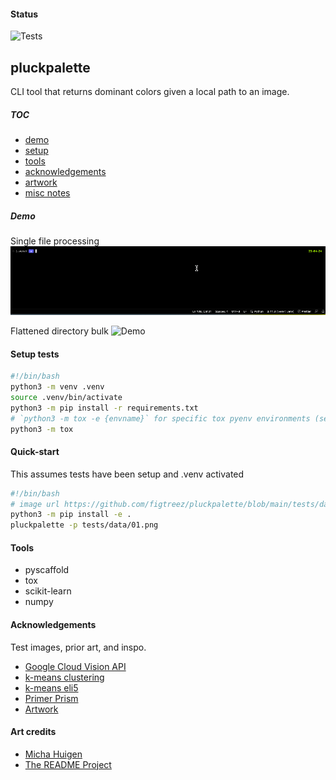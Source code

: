 #### Status

![Tests](https://github.com/figtreez/pluck-palette/actions/workflows/tests.yml/badge.svg)

## pluckpalette

CLI tool that returns dominant colors given a local path to an image.

##### TOC

- [demo](#demo)
- [setup](#setup)
- [tools](#tools)
- [acknowledgements](#acknowledgements)
- [artwork](#artwork)
- [misc notes](#misc-notes)

##### Demo

Single file processing
<img alt="Demo" src="https://github.com/fgtrzah/pluckpalette/blob/main/tests/data/demo2.gif?raw=true" width="600" />

Flattened directory bulk
<img alt="Demo" src="https://github.com/fgtrzah/pluckpalette/blob/main/tests/data/demoz.gif?raw=true" width="300" />

#### Setup tests

```bash
#!/bin/bash
python3 -m venv .venv
source .venv/bin/activate
python3 -m pip install -r requirements.txt
# `python3 -m tox -e {envname}` for specific tox pyenv environments (see tox.ini)
python3 -m tox
```

#### Quick-start

This assumes tests have been setup and .venv activated

```bash
#!/bin/bash
# image url https://github.com/figtreez/pluckpalette/blob/main/tests/data/02.png
python3 -m pip install -e .
pluckpalette -p tests/data/01.png
```

#### Tools

- pyscaffold
- tox
- scikit-learn
- numpy

#### Acknowledgements

Test images, prior art, and inspo.

- [Google Cloud Vision API](https://cloud.google.com/vision#section-2)
- [k-means clustering](https://en.wikipedia.org/wiki/K-means_clustering)
- [k-means eli5](https://www.youtube.com/watch?v=IuRb3y8qKX4)
- [Primer Prism](https://primer.style/prism/)
- [Artwork](#artwork)

#### Art credits

- [Micha Huigen](https://www.michahuigen.com/)
- [The README Project](https://github.com/readme)
